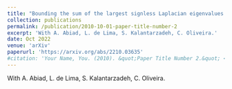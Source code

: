 ```yaml
---
title: "Bounding the sum of the largest signless Laplacian eigenvalues of a graph"
collection: publications
permalink: /publication/2010-10-01-paper-title-number-2
excerpt: 'With A. Abiad, L. de Lima, S. Kalantarzadeh, C. Oliveira.'
date: Oct 2022
venue: 'arXiv'
paperurl: 'https://arxiv.org/abs/2210.03635'
#citation: 'Your Name, You. (2010). &quot;Paper Title Number 2.&quot; <i>Journal 1</i>. 1(2).'
---
```

With A. Abiad, L. de Lima, S. Kalantarzadeh, C. Oliveira.

